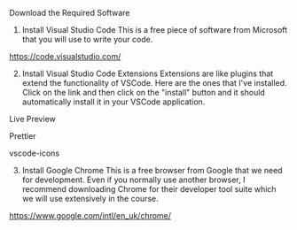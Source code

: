 Download the Required Software

1. Install Visual Studio Code
This is a free piece of software from Microsoft that you will use to write your code.

https://code.visualstudio.com/

2. Install Visual Studio Code Extensions
Extensions are like plugins that extend the functionality of VSCode. Here are the ones that I've installed. Click on the link and then click on the "install" button and it should automatically install it in your VSCode application.

Live Preview

Prettier

vscode-icons



3. Install Google Chrome
This is a free browser from Google that we need for development. Even if you normally use another browser, I recommend downloading Chrome for their developer tool suite which we will use extensively in the course.

https://www.google.com/intl/en_uk/chrome/